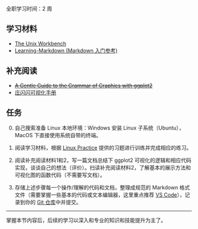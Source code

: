 全职学习时间：2 周

## 学习材料

- [The Unix Workbench](https://seankross.com/the-unix-workbench/)
- [Learning-Markdown (Markdown 入门参考)](https://xianbai.me/learn-md/index.html)

## 补充阅读

- ~~[A Gentle Guide to the Grammar of Graphics with ggplot2](https://pkg.garrickadenbuie.com/gentle-ggplot2/#1)~~
- [庄闪闪可视化手册](https://liangliangzhuang.github.io/R-tutorial/causal.html)

## 任务

0. 自己搜索准备 Linux 本地环境：Windows 安装 Linux 子系统（Ubuntu），MacOS 下直接使用系统自带的终端。

1. 阅读学习材料，根据 [Linux Practice](https://github.com/ShixiangWang/Linux_Practice/tree/master?tab=readme-ov-file) 提供的习题进行训练并完成相应的练习。
2. 阅读补充阅读材料1和2，写一篇文档总结下 ggplot2 可视化的逻辑和相应代码实现，谈谈自己的想法（评价）。扫读补充阅读材料2，了解基本的展示方法和可视化图的函数代码（不需要写文档）。
3. 存储上述步骤每一个操作/理解的代码和文档，整理成规范的 Markdown 格式文件（需要掌握一些基本的代码或文本编辑器，这里重点推荐 [VS Code](https://code.visualstudio.com/)），记录到你的 [Git 仓库](https://gitea.zhoulab.ac.cn/)中并提交。

---

掌握本节内容后，后续的学习以深入和专业的知识和技能提升为主了。

